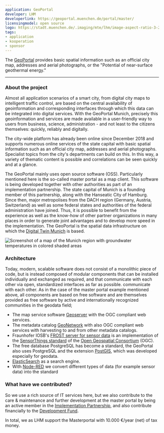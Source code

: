 ```yaml
---
application: GeoPortal
developer: LHM
developerlink: https://geoportal.muenchen.de/portal/master/
licensingmodel: open source
logo: https://stadt.muenchen.de/.imaging/mte/lhm/image-aspect-ratio-3-2-1008w/dam/Home/Stadtverwaltung/Kommunalreferat/img_geoportal/Karten/Logo_GeoPortal.png/jcr:content/Logo_GeoPortal.png
tags:
- application
- kooperation
- sponsor
---
```


The [GeoPortal](https://geoportal.muenchen.de/portal/master/) provides basic spatial information such as an official city map, addresses and aerial photographs, or the "Potential of near-surface geothermal energy."

---

### About the project

Almost all application scenarios of a smart city, from digital city maps to intelligent traffic control, are based on the central availability of geoinformation and corresponding interfaces through which this data can be integrated into digital services. With the GeoPortal Munich, precisely this geoinformation and services are made available in a user-friendly way to users from business, science, administration - and not least to the citizens themselves: quickly, reliably and digitally.

The city-wide platform has already been online since December 2018 and supports numerous online services of the state capital with basic spatial information such as an official city map, addresses and aerial photographs. Specialist topics from the city's departments can build on this. In this way, a variety of thematic content is possible and correlations can be seen quickly and at a glance.

The GeoPortal mainly uses open source software (OSS). Particularly mentioned here is the so-called master portal as a map client. This software is being developed together with other authorities as part of an implementation partnership. The state capital of Munich is a founding member of this partnership, along with the Hanseatic City of Hamburg. Since then, major metropolises from the DACH region (Germany, Austria, Switzerland) as well as some federal states and authorities of the federal administration have joined. Thus, it is possible to benefit from the experience as well as the know-how of other partner organizations in many places in order to generate joint advantages and to develop more speed in the implementation.
The GeoPortal is the spatial data infrastructure on which the [Digital Twin Munich](https://muenchen.digital/twin/) is based.

![Screenshot of a map of the Munich region with groundwater temperatures in colored shaded areas](/geoportal_geothermie_screen.png)


### Architecture

Today, modern, scalable software does not consist of a monolithic piece of code, but is instead composed of modular components that can be installed individually and exchanged as required, and that communicate with each other via open, standardized interfaces as far as possible. 
communicate with each other. As in the case of the master portal example mentioned above, all
components are based on free software and are themselves provided as free software by active and internationally recognized communities in the geodata field;

* The map service software [Geoserver](https://geoserver.org) with the OGC compliant web services.
* The metadata catalog [GeoNetwork](https://geonetwork-opensource.org) with also OGC compliant web services with harvesting to and from other metadata catalogs.
* Fraunhofer IOSB's [FROST server for sensor data](https://www.iosb.fraunhofer.de/de/projekte-produkte/frostserver.html) is an implementation of the [SensorThings standard](https://www.ogc.org/standards/sensorthings) of the [Open Geospatial Consortium](https://www.ogc.org/) (OGC).
* The free database PostgreSQL has become a standard, the GeoPortal also uses PostgreSQL and the extension [PostGIS](https://postgis.net), which was developed especially for geodata. 
* [ElasticSearch](https://www.elastic.co/de/elasticsearch/) as a search engine.
* With [Node-RED](https://nodered.org/) we convert different types of data (for example sensor data) into the standard


### What have we contributed?

So we use a rich source of IT services here, but we also contribute to the care & maintenance and further development at the master portal by being an active member in the [Implementation Partnership](https://www.masterportal.org/maintainer-group.html), and also contribute financially to the [Development Fund](https://www.masterportal.org/entwicklungsfonds.html).

In total, we as LHM support the Masterportal with 10.000 €/year (net) of tax money.
